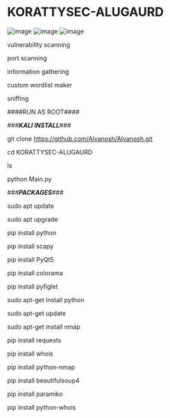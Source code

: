 # KORATTYSEC-ALUGAURD
![image](https://github.com/Alvanosh/KORATTYSEC-ALUGAURD/assets/130237055/a997acd3-f496-4421-ae6f-b2f387eec690)
![image](https://github.com/Alvanosh/KORATTYSEC-ALUGAURD/assets/130237055/8570b348-2e14-4293-bb49-e8e4bebac2ca)
![image](https://github.com/Alvanosh/KORATTYSEC-ALUGAURD/assets/130237055/fa80178f-5bcf-4cae-8c90-5f63ea64a443)

vulnerability scanning

port scanning 

information gathering

custom wordlist maker

sniffing



####RUN AS ROOT####


###***KALI INSTALL***###

git clone https://github.com/Alvanosh/Alvanosh.git

cd KORATTYSEC-ALUGAURD

ls

python Main.py




###***PACKAGES***###

sudo apt update

sudo apt upgrade

pip install python

pip install scapy

pip install PyQt5

pip install colorama

pip install pyfiglet

sudo apt-get install  python

sudo apt-get update

sudo apt-get install nmap

pip install requests

pip install whois

pip install python-nmap

pip install beautifulsoup4

pip install paramiko

pip install python-whois






